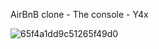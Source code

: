 AirBnB clone - The console - Y4x

![65f4a1dd9c51265f49d0](https://github.com/Y4xx/AirBnB_clone/assets/122239886/083a16cf-c57b-4151-afbc-75c0820e4c19)
